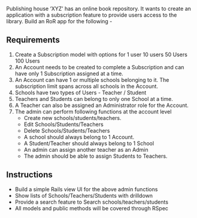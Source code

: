Publishing house ‘XYZ’ has an online book repository. It wants to create an application with a subscription feature to provide users access to the library.
Build an RoR app for the following -

## Requirements

1. Create a Subscription model with options for
   1 user
   10 users
   50 Users
   100 Users
2. An Account needs to be created to complete a Subscription and can have only 1 Subscription assigned at a time.
3. An Account can have 1 or multiple schools belonging to it. The subscription limit spans across all schools in the Account.
4. Schools have two types of Users - Teacher / Student
5. Teachers and Students can belong to only one School at a time.
6. A Teacher can also be assigned an Administrator role for the Account.
7. The admin can perform following functions at the account level
    * Create new schools/students/teachers.
    * Edit Schools/Students/Teachers
    * Delete Schools/Students/Teachers
    * A school should always belong to 1 Account.
    * A Student/Teacher should always belong to 1 School
    * An admin can assign another teacher as an Admin
    * The admin should be able to assign Students to Teachers.

## Instructions

- Build a simple Rails view UI for the above admin functions
- Show lists of Schools/Teachers/Students with drilldown
- Provide a search feature to Search schools/teachers/students
- All models and public methods will be covered through RSpec
